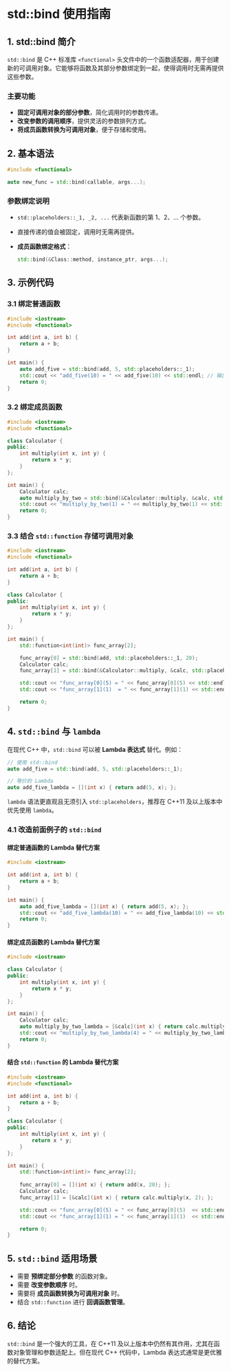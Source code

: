 # std::bind 使用指南

## 1. std::bind 简介

`std::bind` 是 C++ 标准库 `<functional>` 头文件中的一个函数适配器，用于创建新的可调用对象。它能够将函数及其部分参数绑定到一起，使得调用时无需再提供这些参数。

### 主要功能

- **固定可调用对象的部分参数**，简化调用时的参数传递。
- **改变参数的调用顺序**，提供灵活的参数排列方式。
- **将成员函数转换为可调用对象**，便于存储和使用。

## 2. 基本语法

```cpp
#include <functional>

auto new_func = std::bind(callable, args...);
```

### 参数绑定说明

- `std::placeholders::_1, _2, ...` 代表新函数的第 1、2、… 个参数。
- 直接传递的值会被固定，调用时无需再提供。
- **成员函数绑定格式**：

  ```cpp
  std::bind(&Class::method, instance_ptr, args...);
  ```

## 3. 示例代码

### 3.1 绑定普通函数

```cpp
#include <iostream>
#include <functional>

int add(int a, int b) {
    return a + b;
}

int main() {
    auto add_five = std::bind(add, 5, std::placeholders::_1);
    std::cout << "add_five(10) = " << add_five(10) << std::endl; // 输出 15
    return 0;
}
```

### 3.2 绑定成员函数

```cpp
#include <iostream>
#include <functional>

class Calculator {
public:
    int multiply(int x, int y) {
        return x * y;
    }
};

int main() {
    Calculator calc;
    auto multiply_by_two = std::bind(&Calculator::multiply, &calc, std::placeholders::_1, 2);
    std::cout << "multiply_by_two(1) = " << multiply_by_two(1) << std::endl; // 输出 2
    return 0;
}
```

### 3.3 结合 `std::function` 存储可调用对象

```cpp
#include <iostream>
#include <functional>

int add(int a, int b) {
    return a + b;
}

class Calculator {
public:
    int multiply(int x, int y) {
        return x * y;
    }
};

int main() {
    std::function<int(int)> func_array[2];

    func_array[0] = std::bind(add, std::placeholders::_1, 20);
    Calculator calc;
    func_array[1] = std::bind(&Calculator::multiply, &calc, std::placeholders::_1, 2);

    std::cout << "func_array[0](5) = " << func_array[0](5) << std::endl;   // 输出 25
    std::cout << "func_array[1](1)  = " << func_array[1](1) << std::endl;  // 输出 2

    return 0;
}
```

## 4. `std::bind` 与 `lambda`

在现代 C++ 中，`std::bind` 可以被 **Lambda 表达式** 替代。例如：

```cpp
// 使用 std::bind
auto add_five = std::bind(add, 5, std::placeholders::_1);

// 等价的 Lambda
auto add_five_lambda = [](int x) { return add(5, x); };
```

`lambda` 语法更直观且无须引入 `std::placeholders`，推荐在 C++11 及以上版本中优先使用 `lambda`。

### 4.1 改造前面例子的 `std::bind`

#### 绑定普通函数的 Lambda 替代方案

```cpp
#include <iostream>

int add(int a, int b) {
    return a + b;
}

int main() {
    auto add_five_lambda = [](int x) { return add(5, x); };
    std::cout << "add_five_lambda(10) = " << add_five_lambda(10) << std::endl; // 输出 15
    return 0;
}
```

#### 绑定成员函数的 Lambda 替代方案

```cpp
#include <iostream>

class Calculator {
public:
    int multiply(int x, int y) {
        return x * y;
    }
};

int main() {
    Calculator calc;
    auto multiply_by_two_lambda = [&calc](int x) { return calc.multiply(x, 2); };
    std::cout << "multiply_by_two_lambda(4) = " << multiply_by_two_lambda(1) << std::endl; // 输出 2
    return 0;
}
```

#### 结合 `std::function` 的 Lambda 替代方案

```cpp
#include <iostream>
#include <functional>

int add(int a, int b) {
    return a + b;
}

class Calculator {
public:
    int multiply(int x, int y) {
        return x * y;
    }
};

int main() {
    std::function<int(int)> func_array[2];
    
    func_array[0] = [](int x) { return add(x, 20); };
    Calculator calc;
    func_array[1] = [&calc](int x) { return calc.multiply(x, 2); };

    std::cout << "func_array[0](5) = " << func_array[0](5)  << std::endl;  // 输出 25
    std::cout << "func_array[1](1) = " << func_array[1](1)  << std::endl;  // 输出 2

    return 0;
}
```

## 5. `std::bind` 适用场景

- 需要 **预绑定部分参数** 的函数对象。
- 需要 **改变参数顺序** 时。
- 需要将 **成员函数转换为可调用对象** 时。
- 结合 `std::function` 进行 **回调函数管理**。

## 6. 结论

`std::bind` 是一个强大的工具，在 C++11 及以上版本中仍然有其作用，尤其在函数对象管理和参数适配上。但在现代 C++ 代码中，Lambda 表达式通常是更优雅的替代方案。

